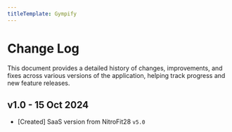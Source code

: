 ```yaml
---
titleTemplate: Gympify
---
```


# Change Log

This document provides a detailed history of changes, improvements, and fixes across various versions of the application, helping track progress and new feature releases.

## v1.0 - 15 Oct 2024
-   [Created] SaaS version from NitroFit28 `v5.0`